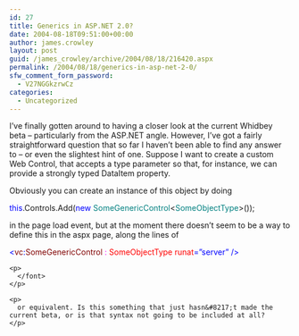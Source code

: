 ```yaml
---
id: 27
title: Generics in ASP.NET 2.0?
date: 2004-08-18T09:51:00+00:00
author: james.crowley
layout: post
guid: /james_crowley/archive/2004/08/18/216420.aspx
permalink: /2004/08/18/generics-in-asp-net-2-0/
sfw_comment_form_password:
  - V27NGGkzrwCz
categories:
  - Uncategorized
---
```

I&#8217;ve finally gotten around to having a closer look at the current Whidbey beta &#8211; particularly from the ASP.NET angle. However, I&#8217;ve got a&nbsp;fairly straightforward&nbsp;question that so far I haven&#8217;t been able to find any answer to &#8211; or even the slightest hint of one. Suppose I want to create a custom Web Control, that accepts a type parameter so that, for instance, we can provide a strongly typed DataItem property. 

Obviously you can create an instance of this object by doing

 <font color="#0000ff"></p> 

<p>
  this</font>.Controls.Add(<font color="#0000ff">new</font> <font color="#008080">SomeGenericControl</font><<font color="#008080">SomeObjectType</font>>());
</p>

<p>
  in the page load event, but at the moment there doesn&#8217;t seem to be a way to define this in the aspx page, along the lines of</font>
</p>

<p>
  <font color="#0000ff"> </p> 
  
  <p>
    <</font><font color="#800000">vc</font><font color="#0000ff">:</font><font color="#800000">SomeGenericControl</font><font color="#ff00ff"> : </font><font color="#ff0000">SomeObjectType</font><font color="#ff00ff"> </font><font color="#ff0000">runat</font><font color="#0000ff">=&#8221;server&#8221;</font><font color="#ff00ff"> </font><font color="#0000ff">/></font><font size=""> </p> 
    
    <p>
      </font>
    </p>
    
    <p>
      or equivalent. Is this something that just hasn&#8217;t made the current beta, or is that syntax not going to be included at all?
    </p>